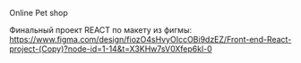 Online Pet shop




Финальный проект REACT по макету из фигмы:
https://www.figma.com/design/fiozO4sHvyOIccOBi9dzEZ/Front-end-React-project-(Copy)?node-id=1-14&t=X3KHw7sV0Xfep6kl-0
